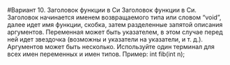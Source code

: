 #Вариант 10. Заголовок функции в Си
Заголовок функции в Си. Заголовок начинается именем возвращаемого типа или словом “void”, далее идет имя функции, скобка, затем разделенные запятой описания аргументов. Переменная может быть указателем, в этом случае перед ней идет звездочка (возможны и указатели
на указатели, и т. д.). Аргументов может быть несколько.
Используйте один терминал для всех имен переменных и имен типов.
Пример: int fib(int n);
